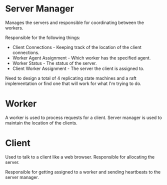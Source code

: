 # Server Manager

Manages the servers and responsible for coordinating between the workers.

Responsible for the following things:

* Client Connections - Keeping track of the location of the client connections.
* Worker Agent Assignment - Which worker has the specified agent.
* Worker Status - The status of the server.
* Client Worker Assignment - The server the client is assigned to.

Need to design a total of 4 replicating state machines and a raft implementation or find one that will work for what I'm trying to do.

# Worker

A worker is used to process requests for a client.  Server manager is used to maintain the location of the clients.

# Client

Used to talk to a client like a web browser.  Responsible for allocating the server.

Responsible for getting assigned to a worker and sending heartbeats to the server manager.